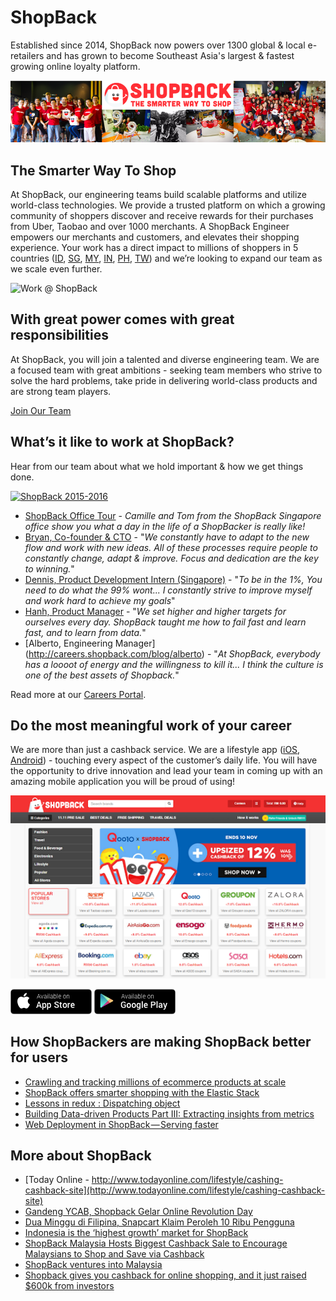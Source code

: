 # ShopBack

Established since 2014, ShopBack now powers over 1300 global & local e-retailers and has grown to become Southeast Asia's largest & fastest growing online loyalty platform.

![Team ShopBack](https://github.com/shopback/WeWantYou/raw/master/src/images/shopback-mission.png)

## The Smarter Way To Shop

At ShopBack, our engineering teams build scalable platforms and utilize world-class technologies. We provide a trusted platform on which a growing community of shoppers discover and receive rewards for their purchases from Uber, Taobao and over 1000 merchants. A ShopBack Engineer empowers our merchants and customers, and elevates their shopping experience. Your work has a direct impact to millions of shoppers in 5 countries ([ID](https://www.shopback.co.id), [SG](https://www.shopback.sg), [MY](https://www.shopback.my), [IN](https://www.shopback.in), [PH](https://www.shopback.ph), [TW](https://www.shopback.com.tw)) and we’re looking to expand our team as we scale even further.

![Work @ ShopBack](https://github.com/shopback/WeWantYou/raw/master/src/images/shopback-2016.jpg)


## With great power comes with great responsibilities
At ShopBack, you will join a talented and diverse engineering team. We are a focused team with great ambitions - seeking team members who strive to solve the hard problems, take pride in delivering world-class products and are strong team players.

[Join Our Team](http://careers.shopback.com/#6)

## What’s it like to work at ShopBack? 
Hear from our team about what we hold important & how we get things done.

[![ShopBack 2015-2016](https://github.com/shopback/WeWantYou/raw/master/src/images/shopback-crews.jpg)](http://careers.shopback.com)

* [ShopBack Office Tour](https://www.youtube.com/watch?v=wuGIiidpfb0) - *Camille and Tom from the ShopBack Singapore office show you what a day in the life of a ShopBacker is really like!*
* [Bryan, Co-founder & CTO](http://careers.shopback.com/blog/bryan) - "*We constantly have to adapt to the new flow and work with new ideas. All of these processes require people to constantly change, adapt & improve. Focus and dedication are the key to winning.*"
* [Dennis, Product Development Intern (Singapore)](http://careers.shopback.com/blog/dennis) - "*To be in the 1%, You need to do what the 99% wont... I constantly strive to improve myself and work hard to achieve my goals*"
* [Hanh, Product Manager](http://careers.shopback.com/blog/hanh) - "*We set higher and higher targets for ourselves every day. ShopBack taught me how to fail fast and learn fast, and to learn from data.*"
* [Alberto, Engineering Manager] (http://careers.shopback.com/blog/alberto) - "*At ShopBack, everybody has a loooot of energy and the willingness to kill it... I think the culture is one of the best assets of Shopback.*"

Read more at our [Careers Portal](http://careers.shopback.com).

## Do the most meaningful work of your career
We are more than just a cashback service. We are a lifestyle app ([iOS](https://itunes.apple.com/us/app/shopback-cashback-deals-for-online-shopping/id1086505626?mt=8), [Android](https://play.google.com/store/apps/details?id=com.shopback.app&hl=en)) - touching every aspect of the customer’s daily life. You will have the opportunity to drive innovation and lead your team in coming up with an amazing mobile application you will be proud of using!

[![ShopBack Cashback](https://github.com/shopback/WeWantYou/raw/master/src/images/shopback-website-2016.png)](https://www.shopback.com)

[![Download ShopBack iOS App](https://github.com/shopback/WeWantYou/raw/master/src/images/shopback-ios-download.png)](https://itunes.apple.com/us/app/shopback-cashback-deals-for-online-shopping/id1086505626?mt=8) [![ShopBack Cashback](https://github.com/shopback/WeWantYou/raw/master/src/images/shopback-android.download.png)](https://play.google.com/store/apps/details?id=com.shopback.app&hl=en)

## How ShopBackers are making ShopBack better for users 
* [Crawling and tracking millions of ecommerce products at scale](https://conferences.oreilly.com/strata/hadoop-big-data-sg/public/schedule/detail/54420)
* [ShopBack offers smarter shopping with the Elastic Stack](https://www.elastic.co/videos/elasticon-seminar-singapore-2016-shopback)
* [Lessons in redux : Dispatching object](https://medium.com/@sebastianlzy/lessons-in-redux-dispatching-object-111fac0fa9e1#.v2axf4wlj)
* [Building Data-driven Products Part III: Extracting insights from metrics](https://medium.com/@jacobeyo/building-data-driven-products-part-iii-extracting-insights-from-metrics-545823968ce#.1k2wp1nof)
* [Web Deployment in ShopBack — Serving faster](https://medium.com/shopback-engineering/web-deployment-in-shopback-95c39f7af1a5#.usjjt44ft)

## More about ShopBack
* [Today Online - http://www.todayonline.com/lifestyle/cashing-cashback-site](http://www.todayonline.com/lifestyle/cashing-cashback-site)
* [Gandeng YCAB, Shopback Gelar Online Revolution Day](http://teknologi.metrotvnews.com/news-teknologi/aNrJJzPN-gandeng-ycab-shopback-gelar-online-revolution-day)
* [Dua Minggu di Filipina, Snapcart Klaim Peroleh 10 Ribu Pengguna](https://dailysocial.id/post/dua-minggu-di-filipina-snapcart-klaim-peroleh-10-ribu-pengguna)
* [Indonesia is the ‘highest growth’ market for ShopBack](https://www.digitalnewsasia.com/startups/indonesia-%E2%80%98highest-growth%E2%80%99-market-shopback)
* [ShopBack Malaysia Hosts Biggest Cashback Sale to Encourage Malaysians to Shop and Save via Cashback](http://www.retailnews.asia/shopback-malaysia-hosts-biggest-cashback-sale-to-encourage-malaysians-to-shop-and-save-via-cashback/)
* [ShopBack ventures into Malaysia](https://www.digitalnewsasia.com/sizzle-fizzle/shopback-ventures-into-malaysia)
* [Shopback gives you cashback for online shopping, and it just raised $600k from investors](https://www.techinasia.com/shopback-cashback-online-shopping-raised-600k-investors)